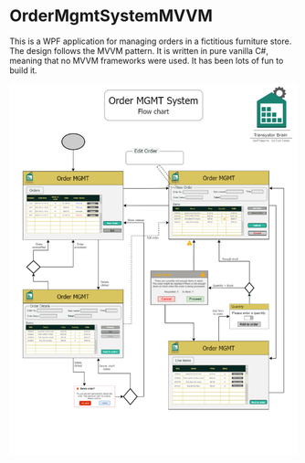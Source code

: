 # OrderMgmtSystemMVVM
This is a WPF application for managing orders in a fictitious furniture store. The design follows the MVVM pattern. It is written in pure vanilla C#, meaning that no MVVM frameworks were used. It has been lots of fun to build it.


![All the views](AllViewsPage.png)
